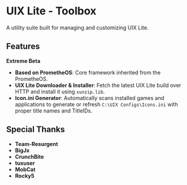 # UIX Lite - Toolbox

A utility suite built for managing and customizing UIX Lite.

## Features
**Extreme Beta**
- **Based on PrometheOS**: Core framework inherited from the PrometheOS.
- **UIX Lite Downloader & Installer**: Fetch the latest UIX Lite build over HTTP and install it using `xunzip.lib`.
- **Icon.ini Generator**: Automatically scans installed games and applications to generate or refresh `C:\UIX Configs\Icons.ini` with proper title names and TitleIDs.

## Special Thanks

- **Team-Resurgent**
- **BigJx**
- **CrunchBite**
- **tuxuser**
- **MobCat**
- **Rocky5**
